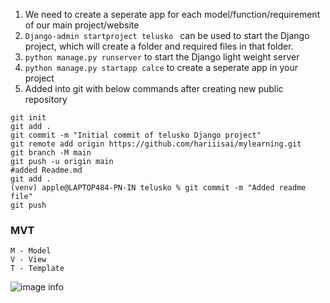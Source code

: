 1. We need to create a seperate app for each model/function/requirement of our main project/website
2. `Django-admin startproject telusko ` can be used to start the Django project, which will create a folder and required files in that folder.
3. `python manage.py runserver` to start the Django light weight server 
4. `python manage.py startapp calce` to create a seperate app in your project
5. Added into git with below commands after creating new public repository
```
git init
git add .
git commit -m "Initial commit of telusko Django project"
git remote add origin https://github.com/hariiisai/mylearning.git
git branch -M main
git push -u origin main
#added Readme.md
git add .
(venv) apple@LAPTOP484-PN-IN telusko % git commit -m "Added readme file"
git push
```
### MVT 
```
M - Model
V - View
T - Template
```

![image info](pictures/mvtimage.png)


